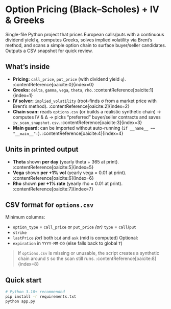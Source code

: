 # Option Pricing (Black–Scholes) + IV & Greeks

Single-file Python project that prices European calls/puts with a continuous dividend yield `q`, computes Greeks, solves implied volatility via Brent’s method, and scans a simple option chain to surface buyer/seller candidates. Outputs a CSV snapshot for quick review.

## What’s inside
- **Pricing:** `call_price`, `put_price` (with dividend yield `q`). :contentReference[oaicite:0]{index=0}
- **Greeks:** `delta`, `gamma`, `vega`, `theta`, `rho`. :contentReference[oaicite:1]{index=1}
- **IV solver:** `implied_volatility` (root-finds σ from a market price with Brent’s method). :contentReference[oaicite:2]{index=2}
- **Chain scan:** reads `options.csv` (or builds a realistic synthetic chain) → computes IV & Δ → picks “preferred” buyer/seller contracts and saves `iv_scan_snapshot.csv`. :contentReference[oaicite:3]{index=3}
- **Main guard:** can be imported without auto-running (`if __name__ == "__main__":`). :contentReference[oaicite:4]{index=4}

## Units in printed output
- **Theta** shown **per day** (yearly theta ÷ 365 at print). :contentReference[oaicite:5]{index=5}
- **Vega** shown **per +1% vol** (yearly vega × 0.01 at print). :contentReference[oaicite:6]{index=6}
- **Rho** shown **per +1% rate** (yearly rho × 0.01 at print). :contentReference[oaicite:7]{index=7}

## CSV format for `options.csv`
Minimum columns:
- `option_type` = `call_price` or `put_price` *(or)* `type` = `call`/`put`
- `strike`
- `lastPrice` *(or)* both `bid` and `ask` (mid is computed)
Optional:
- `expiration` in `YYYY-MM-DD` (else falls back to global `T`)

> If `options.csv` is missing or unusable, the script creates a synthetic chain around `S` so the scan still runs. :contentReference[oaicite:8]{index=8}

## Quick start
```bash
# Python 3.10+ recommended
pip install -r requirements.txt
python app.py

